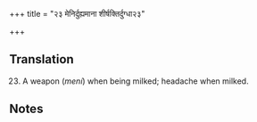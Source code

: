 +++
title = "२३ मेनिर्दुह्यमाना शीर्षक्तिर्दुग्धा२३"

+++
## Translation
23. A weapon (*mení*) when being milked; headache when milked.

## Notes


